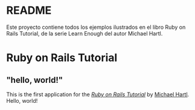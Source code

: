 # README

Este proyecto contiene todos los ejemplos ilustrados en el libro Ruby on Rails Tutorial,
de la serie Learn Enough del autor Michael Hartl.

# Ruby on Rails Tutorial
## "hello, world!"

This is the first application for the
[*Ruby on Rails Tutorial*](https://www.railstutorial.org/)
by [Michael Hartl](https://www.michaelhartl.com/). Hello, world!